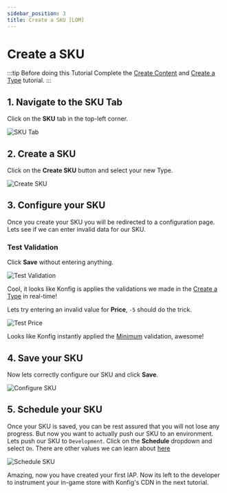 ```yaml
---
sidebar_position: 3
title: Create a SKU [LOM]
---
```


# Create a SKU

:::tip Before doing this Tutorial
Complete the [Create Content](/tutorials/create-content) and [Create a Type](/tutorials/create-a-type) tutorial.
:::

## 1. Navigate to the SKU Tab

Click on the **SKU** tab in the top-left corner.

![SKU Tab](/img/sku-tab.png)

## 2. Create a SKU

Click on the **Create SKU** button and select your new Type.

![Create SKU](/img/create-transaction-product.png)

## 3. Configure your SKU

Once you create your SKU you will be redirected to a configuration page. Lets see if we can enter invalid data for our SKU.

### Test Validation

Click **Save** without entering anything.

![Test Validation](/img/test-sku-validation.png)

Cool, it looks like Konfig is applies the validations we made in the [Create a Type](/tutorials/create-a-type) in real-time!

Lets try entering an invalid value for **Price**, `-5` should do the trick.

![Test Price](/img/test-price.png)

Looks like Konfig instantly applied the [Minimum](/reference/field/types/number#minimum) validation, awesome!

## 4. Save your SKU

Now lets correctly configure our SKU and click **Save**.

![Configure SKU](/img/configure-sku.png)

## 5. Schedule your SKU

Once your SKU is saved, you can be rest assured that you will not lose any
progress. But now you want to actually push our SKU to an environment. Lets push our SKU to `Development`. Click on the **Schedule** dropdown and select `On`. There are other values we can learn about [here](/reference/sku/scheduling)

![Schedule SKU](/img/schedule-sku.png)

Amazing, now you have created your first IAP. Now its left to the developer to instrument your in-game store with Konfig's CDN in the next tutorial.
